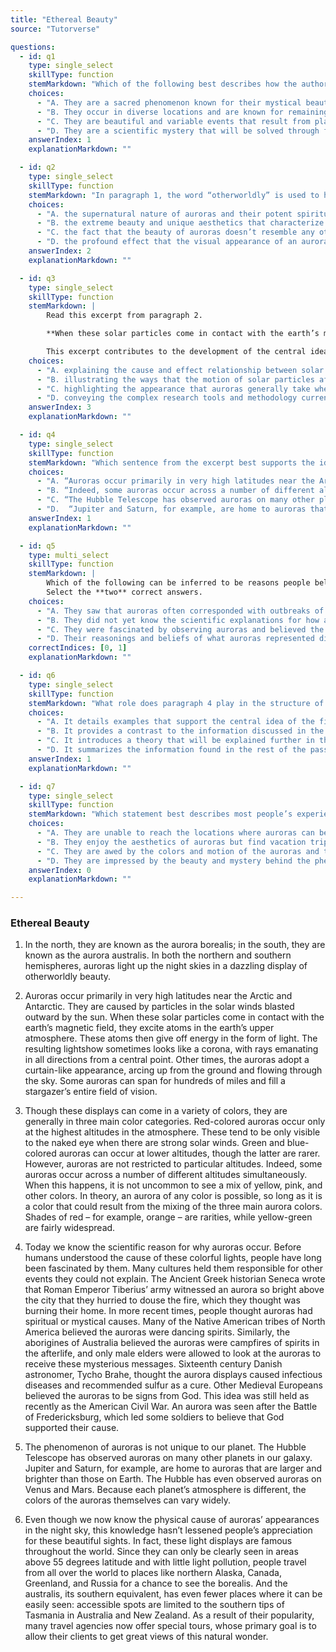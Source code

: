 ```yaml
---
title: "Ethereal Beauty"
source: "Tutorverse"

questions:
  - id: q1
    type: single_select
    skillType: function
    stemMarkdown: "Which of the following best describes how the author characterizes auroras?"
    choices:
      - "A. They are a sacred phenomenon known for their mystical beauty."
      - "B. They occur in diverse locations and are known for remaining consistent in appearance."
      - "C. They are beautiful and variable events that result from planetary conditions."
      - "D. They are a scientific mystery that will be solved through further research and observation."
    answerIndex: 1
    explanationMarkdown: ""

  - id: q2
    type: single_select
    skillType: function
    stemMarkdown: "In paragraph 1, the word “otherworldly” is used to highlight"
    choices:
      - "A. the supernatural nature of auroras and their potent spiritual effect on bystanders."
      - "B. the extreme beauty and unique aesthetics that characterize auroras."
      - "C. the fact that the beauty of auroras doesn’t resemble any other natural phenomenon on Earth."
      - "D. the profound effect that the visual appearance of an aurora can have on viewers despite repeated viewings."
    answerIndex: 2
    explanationMarkdown: ""

  - id: q3
    type: single_select
    skillType: function
    stemMarkdown: |
        Read this excerpt from paragraph 2.

        **When these solar particles come in contact with the earth’s magnetic field, they excite atoms in the earth’s upper atmosphere. These atoms then give off energy in the form of light. The resulting lightshow sometimes looks like a corona, with rays emanating in all directions from a central point.**

        This excerpt contributes to the development of the central idea by
    choices:
      - "A. explaining the cause and effect relationship between solar particle activity and the phenomenon of auroras."
      - "B. illustrating the ways that the motion of solar particles affects the size and color of an aurora."
      - "C. highlighting the appearance that auroras generally take when viewed from the planet it occurs on."
      - "D. conveying the complex research tools and methodology currently being used by scientists to attempt to better understand the phenomenon of auroras."
    answerIndex: 3
    explanationMarkdown: ""

  - id: q4
    type: single_select
    skillType: function
    stemMarkdown: "Which sentence from the excerpt best supports the idea that auroras appear differently under different conditions?"
    choices:
      - "A. “Auroras occur primarily in very high latitudes near the Arctic and Antarctic.” (paragraph 2)"
      - "B. “Indeed, some auroras occur across a number of different altitudes simultaneously.” (paragraph 3)"
      - "C. “The Hubble Telescope has observed auroras on many other planets in our galaxy.” (paragraph 5)"
      - "D.  “Jupiter and Saturn, for example, are home to auroras that are larger and brighter than those on Earth.” (paragrap 5)"
    answerIndex: 1
    explanationMarkdown: ""

  - id: q5
    type: multi_select
    skillType: function
    stemMarkdown: |
        Which of the following can be inferred to be reasons people believed auroras to be mystical in nature?
        Select the **two** correct answers.
    choices:
      - "A. They saw that auroras often corresponded with outbreaks of diseases and war."
      - "B. They did not yet know the scientific explanations for how auroras are formed."
      - "C. They were fascinated by observing auroras and believed the source of wonder must've been the Gods."
      - "D. Their reasonings and beliefs of what auroras represented differed depending on their cultural background and geographical location."
    correctIndices: [0, 1]
    explanationMarkdown: ""

  - id: q6
    type: single_select
    skillType: function
    stemMarkdown: "What role does paragraph 4 play in the structure of the overall passage?"
    choices:
      - "A. It details examples that support the central idea of the first paragraph."
      - "B. It provides a contrast to the information discussed in the second paragraph."
      - "C. It introduces a theory that will be explained further in the sixth paragraph."
      - "D. It summarizes the information found in the rest of the passage."
    answerIndex: 1
    explanationMarkdown: ""

  - id: q7
    type: single_select
    skillType: function
    stemMarkdown: "Which statement best describes most people’s experiences when viewing auroras?"
    choices:
      - "A. They are unable to reach the locations where auroras can be best viewed and rely on satellite imaging."
      - "B. They enjoy the aesthetics of auroras but find vacation trips to viewing places expensive."
      - "C. They are awed by the colors and motion of the auroras and treasure any opportunity to view them."
      - "D. They are impressed by the beauty and mystery behind the phenomenon of auroras."
    answerIndex: 0
    explanationMarkdown: ""

---
```


### Ethereal Beauty

1. In the north, they are known as the aurora borealis; in the south, they are known as the aurora australis. In both the northern and southern hemispheres, auroras light up the night skies in a dazzling display of otherworldly beauty.

2. Auroras occur primarily in very high latitudes near the Arctic and Antarctic. They are caused by particles in the solar winds blasted outward by the sun. When these solar particles come in contact with the earth’s magnetic field, they excite atoms in the earth’s upper atmosphere. These atoms then give off energy in the form of light. The resulting lightshow sometimes looks like a corona, with rays emanating in all directions from a central point. Other times, the auroras adopt a curtain-like appearance, arcing up from the ground and flowing through the sky. Some auroras can span for hundreds of miles and fill a stargazer’s entire field of vision.

3. Though these displays can come in a variety of colors, they are generally in three main color categories. Red-colored auroras occur only at the highest altitudes in the atmosphere. These tend to be only visible to the naked eye when there are strong solar winds. Green and blue-colored auroras can occur at lower altitudes, though the latter are rarer. However, auroras are not restricted to particular altitudes. Indeed, some auroras occur across a number of different altitudes simultaneously. When this happens, it is not uncommon to see a mix of yellow, pink, and other colors. In theory, an aurora of any color is possible, so long as it is a color that could result from the mixing of the three main aurora colors. Shades of red – for example, orange – are rarities, while yellow-green are fairly widespread.

4. Today we know the scientific reason for why auroras occur. Before humans understood the cause of these colorful lights, people have long been fascinated by them. Many cultures held them responsible for other events they could not explain. The Ancient Greek historian Seneca wrote that Roman Emperor Tiberius’ army witnessed an aurora so bright above the city that they hurried to douse the fire, which they thought was burning their home. In more recent times, people thought auroras had spiritual or mystical causes. Many of the Native American tribes of North America believed the auroras were dancing spirits. Similarly, the aborigines of Australia believed the auroras were campfires of spirits in the afterlife, and only male elders were allowed to look at the auroras to receive these mysterious messages. Sixteenth century Danish astronomer, Tycho Brahe, thought the aurora displays caused infectious diseases and recommended sulfur as a cure. Other Medieval Europeans believed the auroras to be signs from God. This idea was still held as recently as the American Civil War. An aurora was seen after the Battle of Fredericksburg, which led some soldiers to believe that God supported their cause.

5. The phenomenon of auroras is not unique to our planet. The Hubble Telescope has observed auroras on many other planets in our galaxy. Jupiter and Saturn, for example, are home to auroras that are larger and brighter than those on Earth. The Hubble has even observed auroras on Venus and Mars. Because each planet’s atmosphere is different, the colors of the auroras themselves can vary widely.

6. Even though we now know the physical cause of auroras’ appearances in the night sky, this knowledge hasn’t lessened people’s appreciation for these beautiful sights. In fact, these light displays are famous throughout the world. Since they can only be clearly seen in areas above 55 degrees latitude and with little light pollution, people travel from all over the world to places like northern Alaska, Canada, Greenland, and Russia for a chance to see the borealis. And the australis, its southern equivalent, has even fewer places where it can be easily seen: accessible spots are limited to the southern tips of Tasmania in Australia and New Zealand. As a result of their popularity, many travel agencies now offer special tours, whose primary goal is to allow their clients to get great views of this natural wonder.
